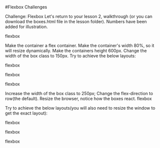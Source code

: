 #Flexbox Challenges

Challenge: Flexbox
Let's return to your lesson 2, walkthrough (or you can download the boxes.html file in the lesson folder). Numbers have been added for illustration.

flexbox

Make the container a flex container.
Make the container's width 80%, so it will resize dynamically.
Make the containers height 600px.
Change the width of the box class to 150px.
Try to achieve the below layouts:

flexbox

flexbox

flexbox

Increase the width of the box class to 250px;
Change the flex-direction to row(the default).
Resize the browser, notice how the boxes react.
flexbox

Try to achieve the below layouts(you will also need to resize the window to get the exact layout):

flexbox

flexbox

flexbox